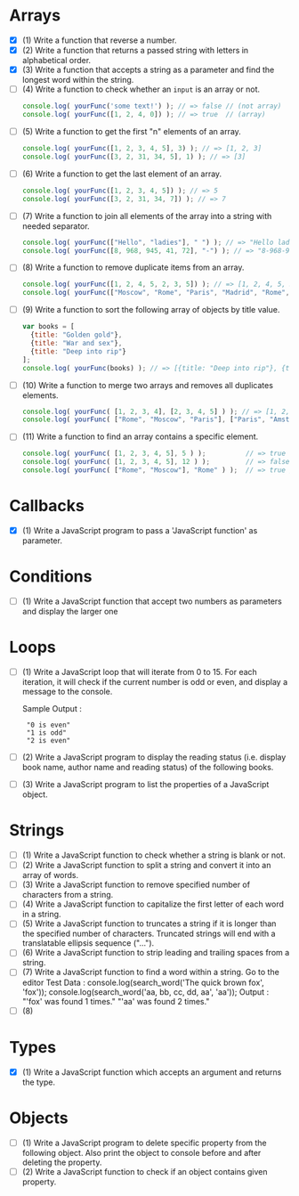 # Arrays
- [x] (1) Write a function that reverse a number.
- [x] (2) Write a function that returns a passed string with letters in alphabetical order.
- [x] (3) Write a function that accepts a string as a parameter and find the longest word within the string.
- [ ] (4) Write a function to check whether an `input` is an array or not.
  ```javascript
  console.log( yourFunc('some text!') ); // => false // (not array) 
  console.log( yourFunc([1, 2, 4, 0]) ); // => true  // (array)
  ```
- [ ] (5) Write a function to get the first "n" elements of an array.
  ``` javascript
  console.log( yourFunc([1, 2, 3, 4, 5], 3) ); // => [1, 2, 3] 
  console.log( yourFunc([3, 2, 31, 34, 5], 1) ); // => [3]
  ```
- [ ] (6) Write a function to get the last element of an array.
  ``` javascript
  console.log( yourFunc([1, 2, 3, 4, 5]) ); // => 5 
  console.log( yourFunc([3, 2, 31, 34, 7]) ); // => 7
  ```
- [ ] (7) Write a function to join all elements of the array into a string with needed separator.
  ``` javascript
  console.log( yourFunc(["Hello", "ladies"], " ") ); // => "Hello ladies" 
  console.log( yourFunc([8, 968, 945, 41, 72], "-") ); // => "8-968-945-41-72"
  ```
- [ ] (8) Write a function to remove duplicate items from an array.
  ``` javascript
  console.log( yourFunc([1, 2, 4, 5, 2, 3, 5]) ); // => [1, 2, 4, 5, 3] 
  console.log( yourFunc(["Moscow", "Rome", "Paris", "Madrid", "Rome", "Moscow"]) ); // => ["Moscow", "Rome", "Paris", "Madrid"]
  ```
- [ ] (9) Write a function to sort the following array of objects by title value.
  ```javascript
  var books = [
    {title: "Golden gold"},
    {title: "War and sex"},
    {title: "Deep into rip"}
  ];
  console.log( yourFunc(books) ); // => [{title: "Deep into rip"}, {title: "Golden gold"}, {title: "War and sex"}]
  ```
- [ ] (10) Write a function to merge two arrays and removes all duplicates elements.
  ```javascript
  console.log( yourFunc( [1, 2, 3, 4], [2, 3, 4, 5] ) ); // => [1, 2, 3, 4, 5]
  console.log( yourFunc( ["Rome", "Moscow", "Paris"], ["Paris", "Amsterdam", "London"] ) ); // => ["Rome", "Moscow", "Paris", "Amsterdam", "London"]
  ```
- [ ] (11) Write a function to find an array contains a specific element.
  ```javascript
  console.log( yourFunc( [1, 2, 3, 4, 5], 5 ) );          // => true  // 5 is in array so "true"
  console.log( yourFunc( [1, 2, 3, 4, 5], 12 ) );         // => false // 12 isn't in array so "false"
  console.log( yourFunc( ["Rome", "Moscow"], "Rome" ) );  // => true // "Rome" is in array so "true"
  ```
  
# Callbacks
- [x] (1) Write a JavaScript program to pass a 'JavaScript function' as parameter.

# Conditions
- [ ] (1) Write a JavaScript function that accept two numbers as parameters and display the larger one

# Loops
- [ ] (1) Write a JavaScript loop that will iterate from 0 to 15. For each iteration, it will check if the current number is odd or even, and display a message to the console.

  Sample Output : 
  ``` 
   "0 is even" 
   "1 is odd" 
   "2 is even" 
   ```
- [ ] (2) Write a JavaScript program to display the reading status (i.e. display book name, author name and reading status) of the following books.
- [ ] (3) Write a JavaScript program to list the properties of a JavaScript object.

# Strings
- [ ] (1) Write a JavaScript function to check whether a string is blank or not.
- [ ] (2) Write a JavaScript function to split a string and convert it into an array of words.
- [ ] (3) Write a JavaScript function to remove specified number of characters from a string.
- [ ] (4) Write a JavaScript function to capitalize the first letter of each word in a string.
- [ ] (5) Write a JavaScript function to truncates a string if it is longer than the specified number of characters. Truncated strings will end with a translatable ellipsis sequence ("…").
- [ ] (6) Write a JavaScript function to strip leading and trailing spaces from a string.
- [ ] (7) Write a JavaScript function to find a word within a string. Go to the editor
  Test Data :
  console.log(search_word('The quick brown fox', 'fox')); 
  console.log(search_word('aa, bb, cc, dd, aa', 'aa'));
  Output : 
  "'fox' was found 1 times." 
  "'aa' was found 2 times."
- [ ] (8) 

# Types
- [x] (1) Write a JavaScript function which accepts an argument and returns the type.

# Objects
- [ ] (1) Write a JavaScript program to delete specific property from the following object. Also print the object to console before and after deleting the property.
- [ ] (2) Write a JavaScript function to check if an object contains given property.
